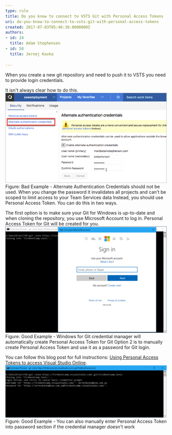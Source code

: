 ```yaml
---
type: rule
title: Do you know to connect to VSTS Git with Personal Access Tokens
uri: do-you-know-to-connect-to-vsts-git-with-personal-access-tokens
created: 2017-07-03T05:46:30.0000000Z
authors:
- id: 24
  title: Adam Stephensen
- id: 58
  title: Jernej Kavka

---
```


 
​​​​When you create a new git repository and need to push it to VSTS you need to provide login credentials.​

It isn't always clear how to do this.
 ![vsts-alternative-login.png](vsts-alternative-login.png)Figure: Bad Example - Alternate  Authentication Credentials should not be used. When you change the password it invalidates all projects and can't be scoped to limit access to your Team Services data
Instead, you should use Personal Access Token. You can do this in two ways.

The first option is to make sure your Git for Windows is up-to-date and when cloning the repository, you use Microsoft Account to log in. Personal Access Token for Git will be created for you.
![git-credentials-personal-access-token.png](git-credentials-personal-access-token.png)Figure: Good Example - Windows for Git credential manager will automatically create Personal Access Token for Git
Option 2 is to manually create Personal Access Token and use it as a password for Git login.

You can follow this blog post for full instructions: [Using Personal Access Tokens to access Visual Studio Online](https://roadtoalm.com/2015/07/22/using-personal-access-tokens-to-access-visual-studio-online/).
![git-credentials-personal-access-token-manual.png](git-credentials-personal-access-token-manual.png)Figure: Good Example - You can also manually enter Personal Access Token into password section if the credential manager doesn't work​

